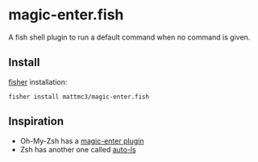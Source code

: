 # magic-enter.fish

A fish shell plugin to run a default command when no command is given.

## Install

[fisher] installation:

```shell
fisher install mattmc3/magic-enter.fish
```

## Inspiration

- Oh-My-Zsh has a [magic-enter plugin](https://github.com/ohmyzsh/ohmyzsh/tree/master/plugins/magic-enter)
- Zsh has another one called [auto-ls](https://github.com/desyncr/auto-ls)


[fisher]: https://github.com/jorgebucaran/fisher
